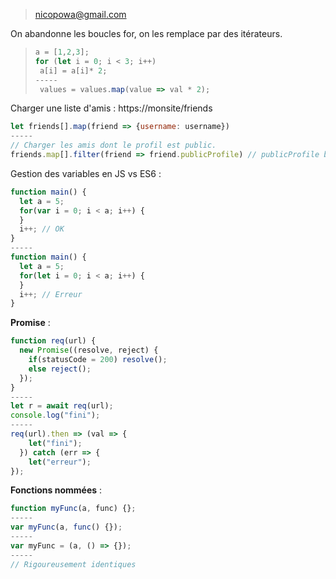 > nicopowa@gmail.com

On abandonne les boucles for, on les remplace par des itérateurs.
> ```  javascript
> a = [1,2,3];
> for (let i = 0; i < 3; i++)
>  a[i] = a[i]* 2;
> -----
>  values = values.map(value => val * 2);
>  ```

Charger une liste d'amis : https://monsite/friends

``` javascript
let friends[].map(friend => {username: username})
-----
// Charger les amis dont le profil est public.
friends.map[].filter(friend => friend.publicProfile) // publicProfile booléen
```

Gestion des variables en JS vs ES6 :
``` javascript
function main() {
  let a = 5;
  for(var i = 0; i < a; i++) {
  }
  i++; // OK
}
-----
function main() {
  let a = 5;
  for(let i = 0; i < a; i++) {
  }
  i++; // Erreur
}
```

**Promise** :

``` javascript
function req(url) {
  new Promise((resolve, reject) {
    if(statusCode = 200) resolve();
    else reject();
  });
}
-----
let r = await req(url);
console.log("fini");
-----
req(url).then => (val => {
    let("fini");
  }) catch (err => {
    let("erreur");
});
```

**Fonctions nommées** :

``` javascript
function myFunc(a, func) {};
-----
var myFunc(a, func() {});
-----
var myFunc = (a, () => {});
-----
// Rigoureusement identiques
```
<!--stackedit_data:
eyJoaXN0b3J5IjpbLTkxMTcyNTYzNSwtMTU3Nzk2NDQ1OCwxMT
MzMDA4MDAyLC0yMDE4MjM2MTAxLC03MDg4MDcwMjldfQ==
-->